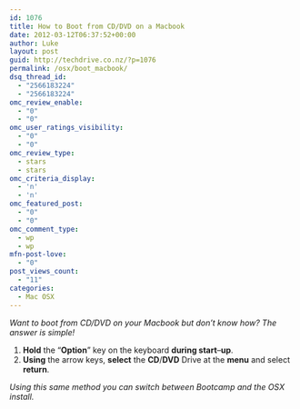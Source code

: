 ```yaml
---
id: 1076
title: How to Boot from CD/DVD on a Macbook
date: 2012-03-12T06:37:52+00:00
author: Luke
layout: post
guid: http://techdrive.co.nz/?p=1076
permalink: /osx/boot_macbook/
dsq_thread_id:
  - "2566183224"
  - "2566183224"
omc_review_enable:
  - "0"
  - "0"
omc_user_ratings_visibility:
  - "0"
  - "0"
omc_review_type:
  - stars
  - stars
omc_criteria_display:
  - 'n'
  - 'n'
omc_featured_post:
  - "0"
  - "0"
omc_comment_type:
  - wp
  - wp
mfn-post-love:
  - "0"
post_views_count:
  - "11"
categories:
  - Mac OSX
---
```

_Want to boot from CD/DVD on your Macbook but don&#8217;t know how? The answer is simple!_

  1. **Hold** the &#8220;**Option**&#8221; key on the keyboard **during start**&#8211;**up**.
  2. **Using** the arrow keys, **select** the **CD**/**DVD** Drive at the **menu** and select **return**.

_Using this same method you can switch between Bootcamp and the OSX install._